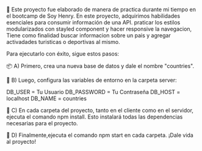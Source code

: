 🚀 Este proyecto fue elaborado de manera de practica durante mi tiempo en el bootcamp de Soy Henry. En este proyecto, adquirimos habilidades esenciales para consumir información de una API. praticar los estilos modularizados con stayled component y hacer responsive la navegacion,  Tiene como finalidad buscar informacion sobre un pais  y agregar activadades turisticas o deportivas al mismo.

Para ejecutarlo con éxito, sigue estos pasos:

📦 A) Primero, crea una nueva base de datos y dale el nombre "countries".

🔧 B) Luego, configura las variables de entorno en la carpeta server:

DB_USER = Tu Usuario DB_PASSWORD = Tu Contraseña DB_HOST = localhost DB_NAME = countries 

🔨 C) En cada carpeta del proyecto, tanto en el cliente como en el servidor, ejecuta el comando npm install. Esto instalará todas las dependencias necesarias para el proyecto.

👤 D) Finalmente,ejecuta el comando npm start en cada carpeta. ¡Dale vida al proyecto!
